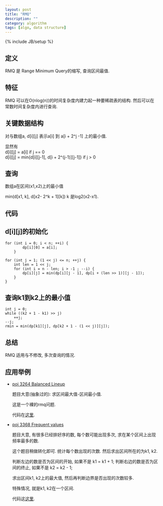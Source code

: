 ```yaml
---
layout: post
title: "RMQ"
description: ""
category: algorithm
tags: [algo, data structure]
---
```

{% include JB/setup %}


定义
-----
RMQ 是 Range Minimum Query的缩写, 查询区间最值.

特征
-----
RMQ 可以在O(nlog(n))的时间复杂度内建力起一种要稀疏表的结构.
然后可以在常数时间复杂度内进行查询.

关键数据结构
------------
对与数组a, d[i][j] 表示a[i] 到 a[i + 2^j -1] 上的最小值.

显然有   
    d[i][j] = a[i]  if j == 0   
    d[i][j] = min{d[i][j-1], d[i + 2^(j-1)][j-1]}  if j > 0

查询
-----
数组a在区间(x1,x2)上的最小值

min(d[x1, k], d[x2- 2^k + 1][k])   k 是log2(x2-x1).

代码
--------

d[i][j]的初始化
--------------

    for (int i = 0; i < n; ++i) {
            dp[i][0] = a[i];
        }

    for (int j = 1; (1 << j) <= n; ++j) {
        int len = 1 << j;
        for (int i = n - len; i > -1 ; --i) {
            dp[i][j] = min(dp[i][j - 1], dp[i + (len >> 1)][j - 1]);
        }
    }

查询k1到k2上的最小值
------------------

    int j = 0;
    while ((k2 + 1 - k1) >> j)
        ++j;
    --j;
    rmin = min(dp[k1][j], dp[k2 + 1 - (1 << j)][j]);

总结
-----
RMQ 适用与不修改, 多次查询的情况.


应用举例
--------
*   [poj 3264 Balanced Lineup][1]

    题目大意(抽象过的): 求区间最大值-区间最小值.

    这是一个裸的rmq问题.

    代码在[这里][2].

*   [poj 3368 Frequent values][3]

    题目大意, 有很多已经排好序的数, 每个数可能出现多次, 求在某个区间上出现频率最多的数.

    这个题目稍做转化即可.
    统计每个数出现的次数.
    然后求出区间所在的为k1, k2.

    判断左边的数是否为区间的开始, 如果不是 k1 = k1 + 1;
    判断右边的数是否为区间的终止, 如果不是 k2 = k2 - 1;

    求出区间k1, k2上的最大值, 然后再判断边界是否出现的次数较多.

    特殊情况, 就是k1, k2在一个区间.

    代码这[这里][4].


[1]: http://poj.org/problem?id=3264 "Balanced Lineup"
[2]: https://github.com/fly2best/oj/blob/master/poj/rmq/rmq_Balanced_lineup_3264.cc
[3]: http://poj.org/problem?id=3368 "Frequent values"
[4]: https://github.com/fly2best/oj/blob/master/poj/rmq/rmq_frequent_values_3368.cc
